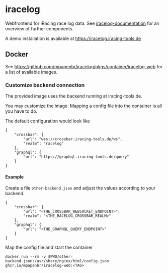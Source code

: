 # iracelog

Webfrontend for iRacing race log data. See [iracelog-documentation](https://github.com/mpapenbr/iracelog-documentation) for an overview of further components.

A demo installation is available at https://iracelog.iracing-tools.de

## Docker

See https://github.com/mpapenbr/iracelog/pkgs/container/iracelog-web for a list of available images.

### Customize backend connection

The provided image uses the backend running at iracing-tools.de.

You may customize the image. Mapping a config file into the container is all you have to do.

The default configuration would look like

```
{
    "crossbar": {
        "url": "wss://crossbar.iracing-tools.de/ws",
        "realm": "racelog"
    },
    "graphql": {
        "url": "https://graphql.iracing-tools.de/query"
    }
}
```

#### Example

Create a file `other-backend.json` and adjust the values according to your backend.

```
{
    "crossbar": {
        "url": "<THE_CROSSBAR_WEBSOCKET_ENDPOINT>",
        "realm": "<THE_RACELOG_CROSSBAR_REALM>"
    },
    "graphql": {
        "url": "<THE_GRAPHQL_QUERY_ENDPOINT>"
    }
}
```

Map the config file and start the container

```
docker run --rm -v $PWD/other-backend.json:/usr/share/nginx/html/config.json ghcr.io/mpapenbr/iracelog-web:<TAG>
```
